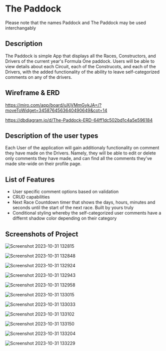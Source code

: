 # The Paddock
Please note that the names Paddock and The Paddock may be used interchangably

## Description
The Paddock is simple App that displays all the Races, Constructors, and Drivers of the current year's Formula One paddock. Users will be able to view details about each Circuit, each of the Construcots, and each of the Drivers, with the added functionality of the ability to leave self-categorized comments on any of the drivers.

## Wireframe & ERD

https://miro.com/app/board/uXjVMmGykJA=/?moveToWidget=3458764563640490649&cot=14

https://dbdiagram.io/d/The-Paddock-ERD-64ff1dc502bd1c4a5e596184

## Description of the user types

Each User of the application will gain additionaly functionality on comment they have made on the Drivers. Namely, they will be able to edit or delete only comments they have made, and can find all the comments they've made site-wide on their profile page.

## List of Features
- User specific comment options based on validation
- CRUD capabilities
- Next Race Countdown timer that shows the days, hours, minutes and seconds until the start of the next race. Built by yours truly
- Conditional styling whereby the self-categorized user comments have a differnt shadow color depending on their category
  
## Screenshots of Project

![Screenshot 2023-10-31 132815](https://github.com/noormadkour/paddock/assets/121462731/31902955-ba4a-4034-acdd-90f90fec973e)

![Screenshot 2023-10-31 132848](https://github.com/noormadkour/paddock/assets/121462731/ed08cefe-5e7b-4fe7-973f-ca750b31e2ef)

![Screenshot 2023-10-31 132924](https://github.com/noormadkour/paddock/assets/121462731/c3012301-dcda-47bb-a237-f5ec2cce4f0e)

![Screenshot 2023-10-31 132943](https://github.com/noormadkour/paddock/assets/121462731/43f04671-f60e-405b-b224-bbd97c202d85)

![Screenshot 2023-10-31 132958](https://github.com/noormadkour/paddock/assets/121462731/fa37161b-fbcd-4572-b60f-45242a526178)

![Screenshot 2023-10-31 133015](https://github.com/noormadkour/paddock/assets/121462731/8a36242b-b65a-4250-a0f4-046774782ada)

![Screenshot 2023-10-31 133033](https://github.com/noormadkour/paddock/assets/121462731/cbdf0a23-88e5-4706-9d7e-b8b9f0071cb0)

![Screenshot 2023-10-31 133102](https://github.com/noormadkour/paddock/assets/121462731/e9643c6b-406f-482b-94f8-7c4649a5558a)

![Screenshot 2023-10-31 133150](https://github.com/noormadkour/paddock/assets/121462731/732c4b44-eb36-4659-abf2-a4ee3d54558b)

![Screenshot 2023-10-31 133204](https://github.com/noormadkour/paddock/assets/121462731/ca558d19-b3a4-4b33-92f1-3a35fc932021)

![Screenshot 2023-10-31 133229](https://github.com/noormadkour/paddock/assets/121462731/9f0d7eab-47bf-46e5-af4f-f6c20b3ee8b3)
